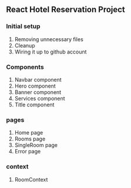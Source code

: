 ## React Hotel Reservation Project

### Initial setup

1. Removing unnecessary files
2. Cleanup
3. Wiring it up to github account

### Components

1. Navbar component
2. Hero component
3. Banner component
4. Services component
5. Title component

### pages

1. Home page
2. Rooms page
3. SingleRoom page
4. Error page

### context

1. RoomContext
